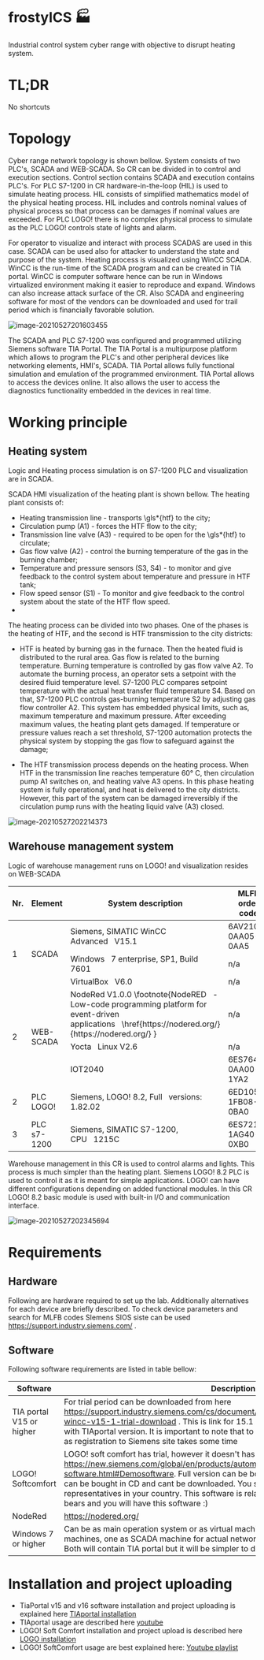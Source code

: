 # frostyICS &#127981;
Industrial control system cyber range with objective to disrupt heating system.

# TL;DR

No shortcuts

# Topology

Cyber range network topology is shown bellow. System consists of two PLC's, SCADA and WEB-SCADA. So  CR can be divided in to control and execution sections. Control section contains SCADA and execution contains PLC's. For PLC S7-1200 in CR hardware-in-the-loop (HIL) is used to simulate heating process. HIL consists of simplified mathematics model of the physical heating process. HIL includes and controls nominal values of physical process so that process can be damages if nominal values are exceeded. For PLC LOGO! there is no complex physical process to simulate as the PLC LOGO! controls state of lights and alarm.

For operator to visualize and interact with process SCADAS are used in this case. SCADA can be used also for attacker to understand the state and purpose of the system. Heating process is visualized using WinCC SCADA. WinCC is the run-time of the SCADA program and can be created in TIA portal. WinCC is computer software hence can be run in Windows virtualized environment making it easier to reproduce and expand. Windows can also increase attack surface of the CR. Also SCADA and engineering software for most of the vendors can be downloaded and used for trail period which is financially favorable solution.

![image-20210527201603455](doc/img/image-20210527201603455.png)

The SCADA and PLC S7-1200 was configured and programmed utilizing Siemens software TIA Portal. The TIA Portal is a multipurpose platform which allows to program the PLC's and other peripheral devices like networking elements, HMI's, SCADA. TIA Portal allows fully functional simulation and emulation of the programmed environment. TIA Portal allows to access the devices online. It also allows the user to access the diagnostics functionality embedded in the devices in real time.

# Working principle

## Heating system

Logic and Heating process simulation is on S7-1200 PLC and visualization are in SCADA.



SCADA HMI visualization of the heating plant is shown bellow. The heating plant consists of:

- Heating transmission line - transports \gls*{htf} to the city;
- Circulation pump (A1) - forces the HTF flow to the city;
- Transmission line valve (A3) - required to be open for the \gls*{htf} to circulate;
- Gas flow valve (A2) - control the burning temperature of the gas in the burning chamber;
- Temperature and pressure sensors (S3, S4) - to monitor and give feedback to the control system about temperature and pressure in HTF tank;
- Flow speed sensor (S1) - To monitor and give feedback to the control system about the state of the HTF flow speed.
- 

The heating process can be divided into two phases. One of the phases is the heating of HTF, and the second is HTF transmission to the city districts:


- HTF is heated by burning gas in the furnace. Then the heated fluid is distributed to the rural area. Gas flow is related to the burning temperature. Burning temperature is controlled by gas flow valve A2. To automate the burning process, an operator sets a setpoint with the desired fluid temperature level. S7-1200 PLC compares setpoint temperature with the actual heat transfer fluid temperature S4. Based on that, S7-1200 PLC controls gas-burning temperature S2  by adjusting gas flow controller A2. This system has embedded physical limits, such as, maximum temperature and maximum pressure. After exceeding maximum values, the heating plant gets damaged. If temperature or pressure values reach a set threshold, S7-1200 automation protects  the physical system by stopping the gas flow to safeguard against the damage;
	
- The HTF transmission process depends on the heating process. When HTF in the transmission line reaches temperature 60° C, then circulation pump A1 switches on, and heating valve A3 opens. In this phase heating system is fully operational, and heat is delivered to the city districts. However, this part of the system can be damaged irreversibly if the circulation pump runs with the heating liquid valve (A3) closed.




![image-20210527202214373](doc/img/image-20210527202214373.png)



## Warehouse management system

Logic of warehouse management runs on LOGO! and visualization resides on WEB-SCADA

<table>
<thead>
  <tr>
    <th>Nr.</th>
    <th>Element</th>
    <th>System description</th>
    <th>MLFB order code</th>
  </tr>
</thead>
<tbody>
  <tr>
    <td rowspan="3">1</td>
    <td rowspan="3">SCADA</td>
    <td>Siemens, SIMATIC WinCC Advanced&nbsp;&nbsp;&nbsp;V15.1</td>
    <td>6AV2102-0AA05-0AA5 </td>
  </tr>
  <tr>
    <td>Windows&nbsp;&nbsp;&nbsp;7 enterprise, SP1, Build 7601</td>
    <td>n/a</td>
  </tr>
  <tr>
    <td>VirtualBox&nbsp;&nbsp;&nbsp;V6.0</td>
    <td>n/a</td>
  </tr>
  <tr>
    <td rowspan="3">2</td>
    <td rowspan="3">WEB-SCADA</td>
    <td>NodeRed V1.0.0 \footnote{NodeRED&nbsp;&nbsp;&nbsp;- Low-code programming platform for event-driven applications&nbsp;&nbsp;&nbsp;\href{https://nodered.org/}{https://nodered.org/} }</td>
    <td>n/a</td>
  </tr>
  <tr>
    <td>Yocta&nbsp;&nbsp;&nbsp;Linux V2.6</td>
    <td>n/a</td>
  </tr>
  <tr>
    <td>IOT2040</td>
    <td>6ES7647-0AA00-1YA2</td>
  </tr>
  <tr>
    <td>2</td>
    <td>PLC LOGO!</td>
    <td>Siemens, LOGO! 8.2, Full&nbsp;&nbsp;&nbsp;versions: 1.82.02</td>
    <td>6ED1052-1FB08-0BA0</td>
  </tr>
  <tr>
    <td>3</td>
    <td>PLC s7-1200</td>
    <td>Siemens, SIMATIC S7-1200, CPU&nbsp;&nbsp;&nbsp;1215C</td>
    <td>6ES7215-1AG40-0XB0</td>
  </tr>
</tbody>
</table>

Warehouse management in this CR is used to control alarms and lights. This process is much simpler than the heating plant. Siemens LOGO! 8.2 PLC is used to control it as it is meant for simple applications. LOGO! can have different configurations depending on added functional modules. In this CR LOGO! 8.2 basic module is used with built-in I/O and communication interface.

![image-20210527202345694](doc/img/image-20210527202345694.png)



# Requirements

## Hardware

Following are hardware required to set up the lab. Additionally alternatives for each device are briefly described. To check device parameters and search for MLFB codes SIemens SIOS siste can be used https://support.industry.siemens.com/ .



## Software

Following software requirements are listed in table bellow:

| Software                 | Description                                                  |
| ------------------------ | ------------------------------------------------------------ |
| TIA portal V15 or higher | For trial period can be downloaded from here https://support.industry.siemens.com/cs/document/109761045/simatic-step-7-and-wincc-v15-1-trial-download . This is link for 15.1 version, project version should match with TIAportal version. It is important to note that to get this trial can take up to several day as registration to Siemens site takes some time |
| LOGO! Softcomfort        | LOGO! soft comfort has trial, however it doesn't has capability to upload project to PLC https://new.siemens.com/global/en/products/automation/systems/industrial/plc/logo/logo-software.html#Demosoftware. Full version can be bought. Unfortunately currently software can be bought in CD and cant be downloaded. You should consult with Siemens representatives in your country. This software is relatively cheep, you could cut on some bears and you will have this software :) |
| NodeRed                  | https://nodered.org/                                         |
| Windows 7 or higher      | Can be as main operation system or as virtual machine. I suggest using two different Win machines, one as SCADA machine for actual network and second as engineering station. Both will contain TIA portal but it will be simpler to deploy everything. |

# Installation and project uploading

- TiaPortal v15 and v16 software installation and project uploading is explained here   [TIAportal installation](./doc/tia-portal-installation.md) 
- TIAportal usage are described here  [youtube](https://www.youtube.com/watch?v=GgKMGj0aXQw) 
- LOGO! Soft Comfort installation and project upload is described here [LOGO installation](./doc/logo-project-installation.md)
- LOGO! SoftComfort usage are best explained here:  [Youtube playlist](https://www.youtube.com/watch?v=xbK3ngp70hM&list=PLRtRKudOMmtFVIVcH0AMX4h9rszwDPXEE) 





